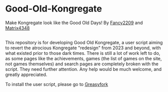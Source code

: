 # Good-Old-Kongregate
Make Kongregate look like the Good Old Days!
By [Fancy2209](https://github.com/Fancy2209) and [Matrix4348](https://www.kongregate.com/accounts/Matrix4348)
## 
This repository is for developing Good Old Kongregate, a user script aiming to revert the atrocious Kongregate "redesign" from 2023 and beyond, with what existed prior to those dark times.
There is still a lot of work left to do, as some pages like the achievements, games (the list of games on the site, not games themselves) and search pages are completely broken with the script. They need further attention.
Any help would be much welcome, and greatly appreciated.

To install the user script, please go to [Greasyfork](https://greasyfork.org/en/scripts?q=Kongregate)
